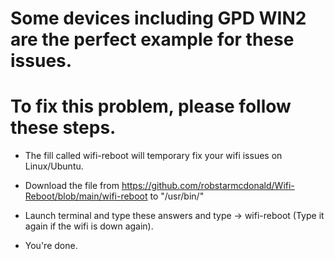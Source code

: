 # Some devices including GPD WIN2 are the perfect example for these issues.
# To fix this problem, please follow these steps.

- The fill called wifi-reboot will temporary fix your wifi issues on Linux/Ubuntu.

- Download the file from https://github.com/robstarmcdonald/Wifi-Reboot/blob/main/wifi-reboot to "/usr/bin/"

- Launch terminal and type these answers and type -> wifi-reboot (Type it again if the wifi is down again).

- You're done.
